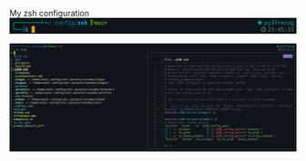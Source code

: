 My zsh configuration
<img src="https://github.com/zbirenbaum/zsh_dots/blob/main/2021:11:04:23:45:41.png">

<img src="https://github.com/zbirenbaum/zsh_dots/blob/main/2021:11:04:23:34:36.png">
